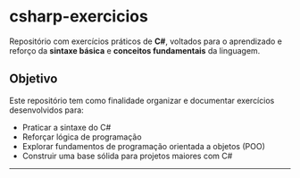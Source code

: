 # csharp-exercicios

Repositório com exercícios práticos de **C#**, voltados para o aprendizado e reforço da **sintaxe básica** e **conceitos fundamentais** da linguagem.

## Objetivo

Este repositório tem como finalidade organizar e documentar exercícios desenvolvidos para:
- Praticar a sintaxe do C#
- Reforçar lógica de programação
- Explorar fundamentos de programação orientada a objetos (POO)
- Construir uma base sólida para projetos maiores com C#

---

